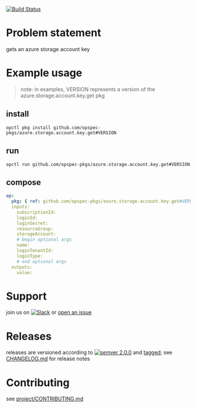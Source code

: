 [![Build Status](https://travis-ci.org/opspec-pkgs/azure.storage.account.key.get.svg?branch=master)](https://travis-ci.org/opspec-pkgs/azure.storage.account.key.get)

# Problem statement

gets an azure storage account key

# Example usage

> note: in examples, VERSION represents a version of the
> azure.storage.account.key.get pkg

## install

```shell
opctl pkg install github.com/opspec-pkgs/azure.storage.account.key.get#VERSION
```

## run

```
opctl run github.com/opspec-pkgs/azure.storage.account.key.get#VERSION
```

## compose

```yaml
op:
  pkg: { ref: github.com/opspec-pkgs/azure.storage.account.key.get#VERSION }
  inputs:
    subscriptionId:
    loginId:
    loginSecret:
    resourceGroup:
    storageAccount:
    # begin optional args
    name:
    loginTenantId:
    loginType:
    # end optional args
  outputs:
    value:
```

# Support

join us on
[![Slack](https://opspec-slackin.herokuapp.com/badge.svg)](https://opspec-slackin.herokuapp.com/)
or
[open an issue](https://github.com/opspec-pkgs/azure.storage.account.key.get/issues)

# Releases

releases are versioned according to
[![semver 2.0.0](https://img.shields.io/badge/semver-2.0.0-brightgreen.svg)](http://semver.org/spec/v2.0.0.html)
and [tagged](https://git-scm.com/book/en/v2/Git-Basics-Tagging); see
[CHANGELOG.md](CHANGELOG.md) for release notes

# Contributing

see
[project/CONTRIBUTING.md](https://github.com/opspec-pkgs/project/blob/master/CONTRIBUTING.md)

